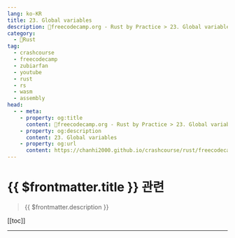 ```yaml
---
lang: ko-KR
title: 23. Global variables
description: 🦀freecodecamp.org - Rust by Practice > 23. Global variables
category: 
  - 🦀Rust
tag: 
  - crashcourse
  - freecodecamp
  - zubiarfan
  - youtube
  - rust
  - rs
  - wasm
  - assembly
head:
  - - meta:
    - property: og:title
      content: 🦀freecodecamp.org - Rust by Practice > 23. Global variables
    - property: og:description
      content: 23. Global variables
    - property: og:url
      content: https://chanhi2000.github.io/crashcourse/rust/freecodecamp-rust-by-practice/23.html
---
```


# {{ $frontmatter.title }} 관련

> {{ $frontmatter.description }}

[[toc]]

---